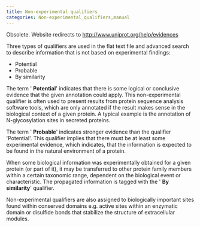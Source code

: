 ```yaml
---
title: Non-experimental qualifiers
categories: Non-experimental_qualifiers,manual
---
```


Obsolete. Website redirects to http://www.uniprot.org/help/evidences

Three types of qualifiers are used in the flat text file and advanced search to describe information that is not based on experimental findings:

- Potential
- Probable
- By similarity

The term ' **Potential**' indicates that there is some logical or conclusive evidence that the given annotation could apply. This non-experimental qualifier is often used to present results from protein sequence analysis software tools, which are only annotated if the result makes sense in the biological context of a given protein. A typical example is the annotation of N-glycosylation sites in secreted proteins.

The term ' **Probable**' indicates stronger evidence than the qualifier 'Potential'. This qualifier implies that there must be at least some experimental evidence, which indicates, that the information is expected to be found in the natural environment of a protein.

When some biological information was experimentally obtained for a given protein (or part of it), it may be transferred to other protein family members within a certain taxonomic range, dependent on the biological event or characteristic. The propagated information is tagged with the ' **By similarity**' qualifier.

Non-experimental qualifiers are also assigned to biologically important sites found within conserved domains e.g. active sites within an enzymatic domain or disulfide bonds that stabilize the structure of extracellular modules.